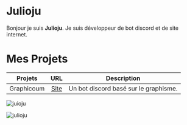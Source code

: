 # Julioju
Bonjour je suis **Julioju**.
Je suis développeur de bot discord et de site internet.

# Mes Projets
| Projets        | URL           | Description |
| ------------- |:-------------:|:--------------:|
| Graphicoum      | [Site](https://graphicoum.xyz) | Un bot discord basé sur le graphisme. |

![juioju](https://github-readme-stats.vercel.app/api?username=julioju1015&show_icons=true&theme=tokyonight&hide=["issues"])

![julioju](https://github-readme-stats.vercel.app/api/top-langs?username=tovade&show_icons=true&theme=tokyonight&layout=compact)
